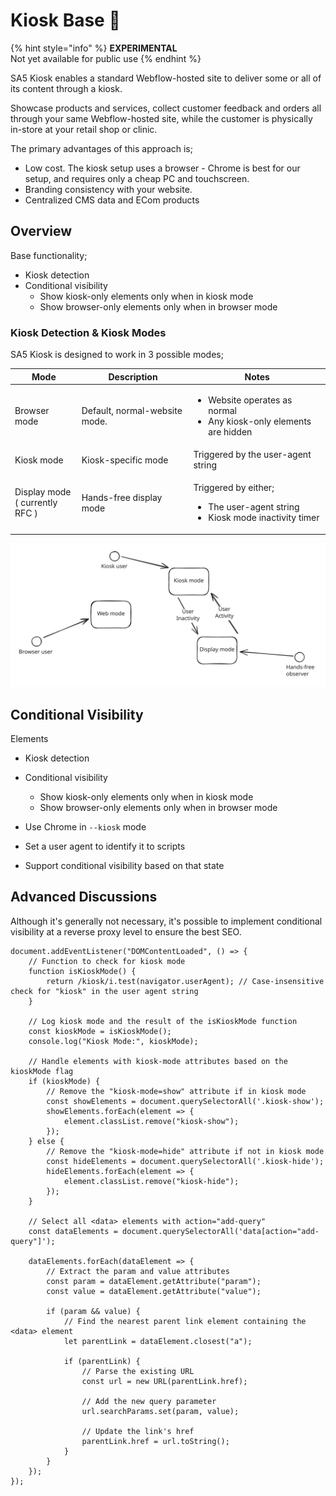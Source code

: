 # Kiosk Base 🧪



{% hint style="info" %}
**EXPERIMENTAL** \
Not yet available for public use&#x20;
{% endhint %}

SA5 Kiosk enables a standard Webflow-hosted site to deliver some or all of its content through a kiosk.&#x20;

Showcase products and services, collect customer feedback and orders all through your same Webflow-hosted site, while the customer is physically in-store at your retail shop or clinic.&#x20;

The primary advantages of this approach is;

* Low cost.  The kiosk setup uses a browser - Chrome is best for our setup, and requires only a cheap PC and touchscreen.&#x20;
* Branding consistency with your website. &#x20;
* Centralized CMS data and ECom products&#x20;

## Overview&#x20;

Base functionality;

* Kiosk detection&#x20;
* Conditional visibility
  * Show kiosk-only elements only when in kiosk mode&#x20;
  * Show browser-only elements only when in browser mode&#x20;

### Kiosk Detection & Kiosk Modes

SA5 Kiosk is designed to work in 3 possible modes;&#x20;

| Mode                                      | Description                    | Notes                                                                                                   |
| ----------------------------------------- | ------------------------------ | ------------------------------------------------------------------------------------------------------- |
| Browser mode                              | Default, normal-website mode.  | <ul><li>Website operates as normal</li><li>Any kiosk-only elements are hidden </li></ul>                |
| Kiosk mode                                | Kiosk-specific mode            | Triggered by the user-agent string                                                                      |
| <p>Display mode<br>( currently RFC ) </p> | Hands-free display mode        | <p>Triggered by either;</p><ul><li>The user-agent string </li><li>Kiosk mode inactivity timer</li></ul> |

<img src="../.gitbook/assets/file.excalidraw (1) (1).svg" alt="" class="gitbook-drawing">

## Conditional Visibility&#x20;

Elements



* Kiosk detection&#x20;
* Conditional visibility
  * Show kiosk-only elements only when in kiosk mode&#x20;
  * Show browser-only elements only when in browser mode&#x20;





* Use Chrome in `--kiosk` mode
* Set a user agent to identify it to scripts&#x20;
* Support conditional visibility based on that state &#x20;





## Advanced Discussions

Although it's generally not necessary, it's possible to implement conditional visibility at a reverse proxy level to ensure the best SEO.&#x20;







```
document.addEventListener("DOMContentLoaded", () => {
    // Function to check for kiosk mode
    function isKioskMode() {
        return /kiosk/i.test(navigator.userAgent); // Case-insensitive check for "kiosk" in the user agent string
    }

    // Log kiosk mode and the result of the isKioskMode function
    const kioskMode = isKioskMode();
    console.log("Kiosk Mode:", kioskMode);

    // Handle elements with kiosk-mode attributes based on the kioskMode flag
    if (kioskMode) {
        // Remove the "kiosk-mode=show" attribute if in kiosk mode
        const showElements = document.querySelectorAll('.kiosk-show');
        showElements.forEach(element => {
            element.classList.remove("kiosk-show");
        });
    } else {
        // Remove the "kiosk-mode=hide" attribute if not in kiosk mode
        const hideElements = document.querySelectorAll('.kiosk-hide');
        hideElements.forEach(element => {
            element.classList.remove("kiosk-hide");
        });
    }

    // Select all <data> elements with action="add-query"
    const dataElements = document.querySelectorAll('data[action="add-query"]');

    dataElements.forEach(dataElement => {
        // Extract the param and value attributes
        const param = dataElement.getAttribute("param");
        const value = dataElement.getAttribute("value");

        if (param && value) {
            // Find the nearest parent link element containing the <data> element
            let parentLink = dataElement.closest("a");

            if (parentLink) {
                // Parse the existing URL
                const url = new URL(parentLink.href);

                // Add the new query parameter
                url.searchParams.set(param, value);

                // Update the link's href
                parentLink.href = url.toString();
            }
        }
    });
});

```

